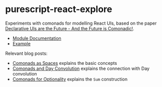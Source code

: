 # purescript-react-explore

Experiments with comonads for modelling React UIs, based on the paper
[Declarative UIs are the Future - And the Future is Comonadic!](https://github.com/paf31/the-future-is-comonadic/).

- [Module Documentation](https://pursuit.purescript.org/packages/purescript-react-explore)
- [Example](test/Main.purs)

Relevant blog posts:

- [Comonads as Spaces](http://blog.functorial.com/posts/2016-08-07-Comonads-As-Spaces.html) explains the basic concepts
- [Comonads and Day Convolution](http://blog.functorial.com/posts/2016-08-08-Comonad-And-Day-Convolution.html) explains the connection with Day convolution
- [Comonads for Optionality](http://blog.functorial.com/posts/2017-10-28-Comonads-For-Optionality.html) explains the `Sum` construction
